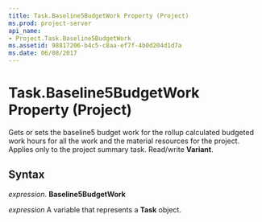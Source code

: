 ```yaml
---
title: Task.Baseline5BudgetWork Property (Project)
ms.prod: project-server
api_name:
- Project.Task.Baseline5BudgetWork
ms.assetid: 98817206-b4c5-c8aa-ef7f-4b0d204d1d7a
ms.date: 06/08/2017
---
```



# Task.Baseline5BudgetWork Property (Project)

Gets or sets the baseline5 budget work for the rollup calculated budgeted work hours for all the work and the material resources for the project. Applies only to the project summary task. Read/write  **Variant**.


## Syntax

 _expression_. **Baseline5BudgetWork**

 _expression_ A variable that represents a **Task** object.


